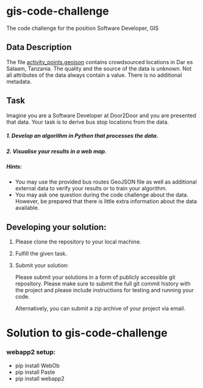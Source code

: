 # gis-code-challenge
The code challenge for the position Software Developer, GIS

## Data Description
The file [activity_points.geojson](https://github.com/allyapp/gis-code-challenge/blob/master/data/activity_points.geojson) contains crowdsourced locations in Dar es Salaam, Tanzania.
The quality and the source of the data is unknown. Not all attributes of the data always contain a value. There is no additional metadata.

## Task
Imagine you are a Software Developer at Door2Door and you are presented that data. Your task is to derive bus stop locations from the data.

##### 1. Develop an algorithm in Python that processes the data.
##### 2. Visualise your results in a web map.

##### Hints:
* You may use the provided bus routes GeoJSON file as well as additional external data to verify your results or to train your algorithm.
* You may ask one question during the code challenge about the data. However, be prepared that there is little extra information about the data available.

## Developing your solution:

1. Please clone the repository to your local machine.

2. Fulfill the given task.

3. Submit your solution:

    Please submit your solutions in a form of publicly accessible git repository. Please make sure to submit the full git commit history with the project and please include instructions for testing and running your code.

    Alternatively, you can submit a zip archive of your project via email.


# Solution to gis-code-challenge

### webapp2 setup: 
* pip install WebOb
* pip install Paste
* pip install webapp2
